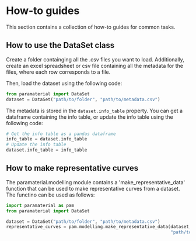 # How-to guides

This section contains a collection of how-to guides for common tasks.

## How to use the DataSet class

Create a folder containging all the .csv files you want to load. Additionally, create an excel spreadsheet or csv file containing all the metadata for the files, where each row corresponds to a file.

Then, load the dataset using the following code:

```python
from paramaterial import DataSet
dataset = DataSet("path/to/folder", "path/to/metadata.csv")
```

The metadata is stored in the `dataset.info_table` property. You can get a dataframe containing the info table, or update the info table using the following code:

```python
# Get the info table as a pandas dataframe
info_table = dataset.info_table
# Update the info table
dataset.info_table = info_table
```


## How to make representative curves

The paramaterial.modelling module contains a 'make_representative_data' function that can be used to make representative curves from a dataset. The functino can be used as follows:

```python
import paramaterial as pam
from paramaterial import DataSet

dataset = DataSet("path/to/folder", "path/to/metadata.csv")
representative_curves = pam.modelling.make_representative_data(dataset, "path/to/output_folder",
                                                               "path/to/output_metadata.csv", repres_col="Stress_MPa")
```
```